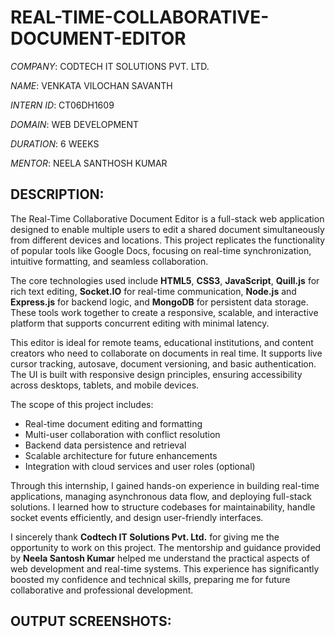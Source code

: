 # REAL-TIME-COLLABORATIVE-DOCUMENT-EDITOR

*COMPANY*: CODTECH IT SOLUTIONS PVT. LTD.

*NAME*: VENKATA VILOCHAN SAVANTH

*INTERN ID*: CT06DH1609

*DOMAIN*: WEB DEVELOPMENT

*DURATION*: 6 WEEKS

*MENTOR*: NEELA SANTHOSH KUMAR

## DESCRIPTION:

The Real-Time Collaborative Document Editor is a full-stack web application designed to enable multiple users to edit a shared document simultaneously from different devices and locations. This project replicates the functionality of popular tools like Google Docs, focusing on real-time synchronization, intuitive formatting, and seamless collaboration.

The core technologies used include **HTML5**, **CSS3**, **JavaScript**, **Quill.js** for rich text editing, **Socket.IO** for real-time communication, **Node.js** and **Express.js** for backend logic, and **MongoDB** for persistent data storage. These tools work together to create a responsive, scalable, and interactive platform that supports concurrent editing with minimal latency.

This editor is ideal for remote teams, educational institutions, and content creators who need to collaborate on documents in real time. It supports live cursor tracking, autosave, document versioning, and basic authentication. The UI is built with responsive design principles, ensuring accessibility across desktops, tablets, and mobile devices.

The scope of this project includes:
- Real-time document editing and formatting
- Multi-user collaboration with conflict resolution
- Backend data persistence and retrieval
- Scalable architecture for future enhancements
- Integration with cloud services and user roles (optional)

Through this internship, I gained hands-on experience in building real-time applications, managing asynchronous data flow, and deploying full-stack solutions. I learned how to structure codebases for maintainability, handle socket events efficiently, and design user-friendly interfaces.

I sincerely thank **Codtech IT Solutions Pvt. Ltd.** for giving me the opportunity to work on this project. The mentorship and guidance provided by **Neela Santosh Kumar** helped me understand the practical aspects of web development and real-time systems. This experience has significantly boosted my confidence and technical skills, preparing me for future collaborative and professional development.

## OUTPUT SCREENSHOTS:
